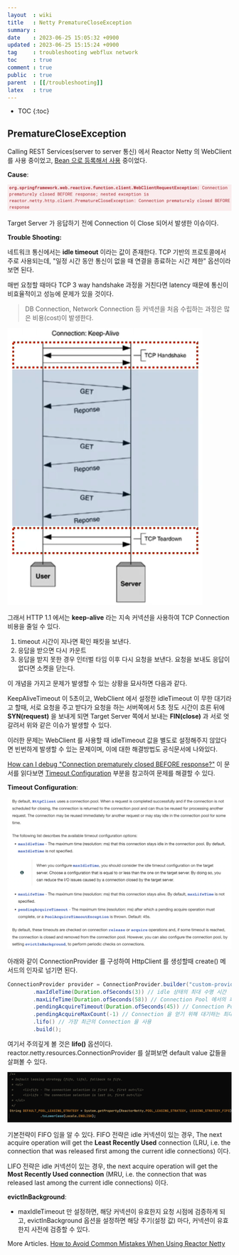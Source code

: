 ```yaml
---
layout  : wiki
title   : Netty PrematureCloseException
summary : 
date    : 2023-06-25 15:05:32 +0900
updated : 2023-06-25 15:15:24 +0900
tag     : troubleshooting webflux network
toc     : true
comment : true
public  : true
parent  : [[/troubleshooting]]
latex   : true
---
```

* TOC
{:toc}

## PrematureCloseException

Calling REST Services(server to server 통신) 에서 Reactor Netty 의 WebClient 를 사용 중이었고, [Bean 으로 등록해서 사용](https://docs.spring.io/spring-boot/docs/2.1.0.RELEASE/reference/html/boot-features-webclient.html#boot-features-webclient) 중이었다.

__Cause__:

![](/resource/wiki/troubleshooting-webclientrequestexception/webclientrequestexception.png)

Target Server 가 응답하기 전에 Connection 이 Close 되어서 발생한 이슈이다. 

__Trouble Shooting:__

네트워크 통신에서는 __idle timeout__ 이라는 값이 존재한다. TCP 기반의 프로토콜에서 주로 사용되는데, "일정 시간 동안 통신이 없을 때 연결을 종료하는 시간 제한" 옵션이라 보면 된다.

매번 요청할 때마다 TCP 3 way handshake 과정을 거친다면 latency 때문에 통신이 비효율적이고 성능에 문제가 있을 것이다.

> DB Connection, Network Connection 등 커넥션을 처음 수립하는 과정은 많은 비용(cost)이 발생한다.

![](/resource/wiki/network-tcp-performance/keepalive.png)

그래서 HTTP 1.1 에서는 __keep-alive__ 라는 지속 커넥션을 사용하여 TCP Connection 비용을 줄일 수 있다.

1. timeout 시간이 지나면 확인 패킷을 보낸다.
2. 응답을 받으면 다시 카운트
3. 응답을 받지 못한 경우 인터벌 타임 이후 다시 요청을 보낸다. 요청을 보내도 응답이 없다면 소켓을 닫는다.

이 개념을 가지고 문제가 발생할 수 있는 상황을 묘사하면 다음과 같다.

KeepAliveTimeout 이 5초이고, WebClient 에서 설정한 idleTimeout 이 무한 대기라고 할때, 
서로 요청을 주고 받다가 요청을 하는 서버쪽에서 5초 정도 시간이 흐른 뒤에 __SYN(request)__ 을 보내게 되면 Target Server 쪽에서
보내는 __FIN(close)__ 과 서로 엇갈려서 위와 같은 이슈가 발생할 수 있다.

이러한 문제는 WebClient 를 사용할 때 idleTimeout 값을 별도로 설정해주지 않았다면 빈번하게 발생할 수 있는 문제이며, 
이에 대한 해결방법도 공식문서에 나와있다.

[How can I debug "Connection prematurely closed BEFORE response?"](https://projectreactor.io/docs/netty/snapshot/reference/index.html#faq.connection-closed)
이 문서를 읽다보면 [Timeout Configuration](https://projectreactor.io/docs/netty/snapshot/reference/index.html#timeout-configuration) 부분을 참고하여 문제를 해결할 수 있다.

__Timeout Configuration__:

![](/resource/wiki/troubleshooting-webclientrequestexception/timeout-configuration.png)

아래와 같이 ConnectionProvider 를 구성하여 HttpClient 를 생성할때 create() 메서드의 인자로 넘기면 된다.

```java
ConnectionProvider provider = ConnectionProvider.builder("custom-provider")
        .maxIdleTime(Duration.ofSeconds(3)) // idle 상태의 최대 수명 시간
        .maxLifeTime(Duration.ofSeconds(58)) // Connection Pool 에서의 최대 수명 시간
        .pendingAcquireTimeout(Duration.ofSeconds(45)) // Connection Pool 에서 사용할 수 있는 Connection 이 없을때 (모두 사용중일때) Connection 을 얻기 위해 대기하는 시간. Default 45sec.
        .pendingAcquireMaxCount(-1) // Connection 을 얻기 위해 대기하는 최대 수
        .lifo() // 가장 최근의 Connection 을 사용
        .build();
```

여기서 주의깊게 볼 것은 __lifo()__ 옵션이다. reactor.netty.resources.ConnectionProvider 를 살펴보면 default value 값들을 살펴볼 수 있다.

![](/resource/wiki/troubleshooting-webclientrequestexception/fifo.png)

기본전략이 FIFO 임을 알 수 있다. FIFO 전략은 idle 커넥션이 있는 경우, The next acquire operation will get the __Least Recently Used__ connection (LRU, i.e. the connection that was released first among the current idle connections) 이다.

LIFO 전략은 idle 커넥션이 있는 경우, the next acquire operation will get the __Most Recently Used connection__ (MRU, i.e. the connection that was released last among the current idle connections) 이다.

__evictInBackground__:
- maxIdleTimeout 만 설정하면, 해당 커넥션이 유효한지 요청 시점에 검증하게 되고, evictInBackground 옵션을 설정하면 해당 주기(설정 값) 마다, 커넥션이 유효한지 사전에 검증할 수 있다.

More Articles. [How to Avoid Common Mistakes When Using Reactor Netty](https://speakerdeck.com/violetagg/how-to-avoid-common-mistakes-when-using-reactor-netty?slide=91)




